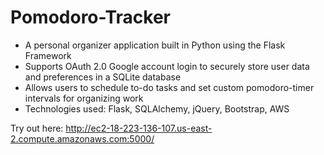 # Pomodoro-Tracker  
* A personal organizer application built in Python using the Flask Framework
* Supports OAuth 2.0 Google account login to securely store user data and preferences in a SQLite
database
* Allows users to schedule to-do tasks and set custom pomodoro-timer intervals for organizing work
* Technologies used: Flask, SQLAlchemy, jQuery, Bootstrap, AWS

Try out here: http://ec2-18-223-136-107.us-east-2.compute.amazonaws.com:5000/
